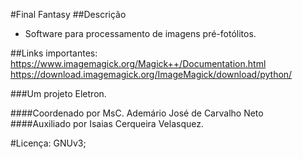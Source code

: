 #Final Fantasy
##Descrição
* Software para processamento de imagens pré-fotólitos.

##Links importantes:
https://www.imagemagick.org/Magick++/Documentation.html
https://download.imagemagick.org/ImageMagick/download/python/

###Um projeto Eletron.

####Coordenado por MsC. Ademário José de Carvalho Neto
####Auxiliado por Isaias Cerqueira Velasquez.

#Licença: GNUv3;